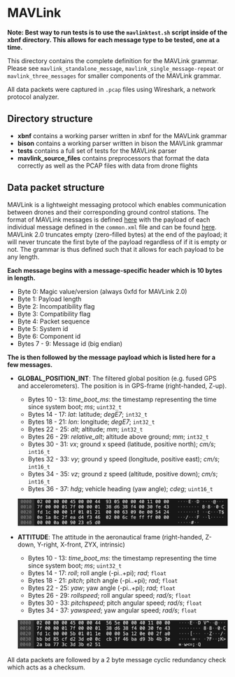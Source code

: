 # MAVLink

**Note: Best way to run tests is to use the `mavlinktest.sh` script inside of the xbnf directory. This allows for each message type to be tested, one at a time.**

This directory contains the complete definition for the MAVLink grammar. Please see `mavlink_standalone_message`, `mavlink_single_message-repeat` or `mavlink_three_messages` for smaller components of the MAVLink grammar.

All data packets were captured in `.pcap` files using Wireshark, a network protocol analyzer.

## Directory structure

* **xbnf** contains a working parser written in xbnf for the MAVLink grammar
* **bison** contains a working parser written in bison the MAVLink grammar
* **tests** contains a full set of tests for the MAVLink parser
* **mavlink_source_files** contains preprocessors that format the data correctly as well as the PCAP files with data from drone flights

## Data packet structure
MAVLink is a lightweight messaging protocol which enables communication between drones and their corresponding ground control stations.
The format of MAVLink messages is defined [here](https://mavlink.io/en/guide/serialization.html) with the payload of each individual message defined in the `common.xml` file and can be found [here](https://mavlink.io/en/messages/common.html).
MAVLink 2.0 truncates empty (zero-filled bytes) at the end of the payload; it will never truncate the first byte of the payload regardless of if it is empty or not. The grammar is thus defined such that it allows for each payload to be any length.

**Each message begins with a message-specific header which is 10 bytes in length.**

* Byte 0: Magic value/version (always 0xfd for MAVLink 2.0)
* Byte 1: Payload length
* Byte 2: Incompatibility flag
* Byte 3: Compatibility flag
* Byte 4: Packet sequence
* Byte 5: System id
* Byte 6: Component id
* Bytes 7 - 9: Message id (big endian)

**The is then followed by the message payload which is listed here for a few messages.**

* **GLOBAL_POSITION_INT**: The filtered global position (e.g. fused GPS and accelerometers). The position is in GPS-frame (right-handed, Z-up).
  * Bytes 10 - 13: *time_boot_ms*: the timestamp representing the time since system boot; *ms*; `uint32_t`
  * Bytes 14 - 17: *lat*: latitude; *degE7*; `int32_t`
  * Bytes 18 - 21: *lon*: longitude; *degE7*; `int32_t`
  * Bytes 22 - 25: *alt*; altitude; *mm*; `int32_t`
  * Bytes 26 - 29: *relative_alt*; altitude above ground; *mm*; `int32_t`
  * Bytes 30 - 31: *vx*; ground x speed (latitude, positive north); *cm/s*; `int16_t`
  * Bytes 32 - 33: *vy*; ground y speed (longitude, positive east); *cm/s*; `int16_t`
  * Bytes 34 - 35: *vz*; ground z speed (altitude, positive down); *cm/s*; `int16_t`
  * Bytes 36 - 37: *hdg*; vehicle heading (yaw angle); *cdeg*; `uint16_t`
  
  ![GLOBAL_POSITION_INT](./.images/GPIImage.jpg)
  
* **ATTITUDE**: The attitude in the aeronautical frame (right-handed, Z-down, Y-right, X-front, ZYX, intrinsic)
  * Bytes 10 - 13: *time_boot_ms*: the timestamp representing the time since system boot; *ms*; `uint32_t`
  * Bytes 14 - 17: *roll*; roll angle (-pi..+pi); *rad*; `float`
  * Bytes 18 - 21: *pitch*; pitch angle (-pi..+pi); *rad*; `float`
  * Bytes 22 - 25: *yaw*; yaw angle (-pi..+pi); *rad*; `float`
  * Bytes 26 - 29: *rollspeed*; roll angular speed; *rad/s*; `float`
  * Bytes 30 - 33: *pitchspeed*; pitch angular speed; *rad/s*; `float`
  * Bytes 34 - 37: *yawspeed*; yaw angular speed; *rad/s*; `float`
  
  ![ATTITUDE](./.images/AttitudeImage.jpg)
  
All data packets are followed by a 2 byte message cyclic redundancy check which acts as a checksum.
